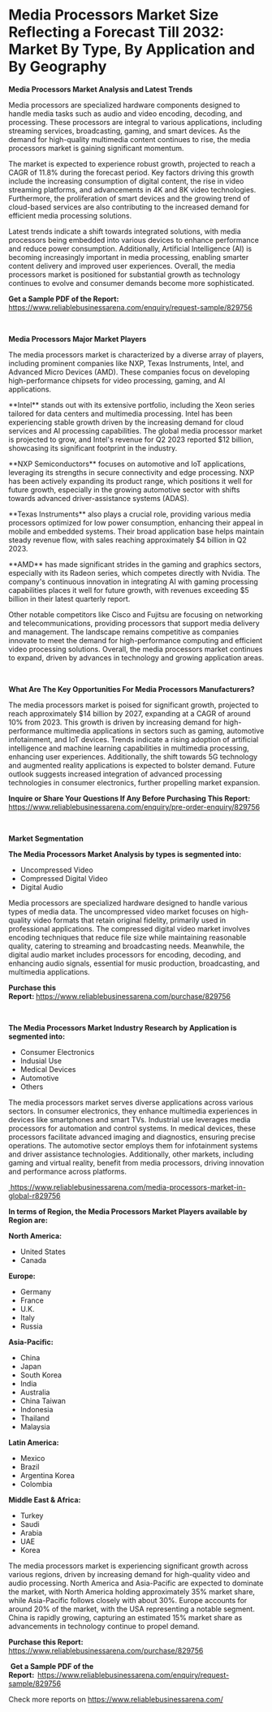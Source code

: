 <p><h1>Media Processors Market Size Reflecting a Forecast Till 2032: Market By Type, By Application and By Geography</h1></p><p><strong>Media Processors Market Analysis and Latest Trends</strong></p>
<p><p>Media processors are specialized hardware components designed to handle media tasks such as audio and video encoding, decoding, and processing. These processors are integral to various applications, including streaming services, broadcasting, gaming, and smart devices. As the demand for high-quality multimedia content continues to rise, the media processors market is gaining significant momentum.</p><p>The market is expected to experience robust growth, projected to reach a CAGR of 11.8% during the forecast period. Key factors driving this growth include the increasing consumption of digital content, the rise in video streaming platforms, and advancements in 4K and 8K video technologies. Furthermore, the proliferation of smart devices and the growing trend of cloud-based services are also contributing to the increased demand for efficient media processing solutions.</p><p>Latest trends indicate a shift towards integrated solutions, with media processors being embedded into various devices to enhance performance and reduce power consumption. Additionally, Artificial Intelligence (AI) is becoming increasingly important in media processing, enabling smarter content delivery and improved user experiences. Overall, the media processors market is positioned for substantial growth as technology continues to evolve and consumer demands become more sophisticated.</p></p>
<p><strong>Get a Sample PDF of the Report:&nbsp;</strong> <a href="https://www.reliablebusinessarena.com/enquiry/request-sample/829756?utm_campaign=2189&utm_medium=2&utm_source=Github&utm_content=ia&utm_term=09042025&utm_id=media-processors">https://www.reliablebusinessarena.com/enquiry/request-sample/829756</a></p>
<p>&nbsp;</p>
<p><strong>Media Processors Major Market Players</strong></p>
<p><p>The media processors market is characterized by a diverse array of players, including prominent companies like NXP, Texas Instruments, Intel, and Advanced Micro Devices (AMD). These companies focus on developing high-performance chipsets for video processing, gaming, and AI applications.</p><p>**Intel** stands out with its extensive portfolio, including the Xeon series tailored for data centers and multimedia processing. Intel has been experiencing stable growth driven by the increasing demand for cloud services and AI processing capabilities. The global media processor market is projected to grow, and Intel's revenue for Q2 2023 reported $12 billion, showcasing its significant footprint in the industry.</p><p>**NXP Semiconductors** focuses on automotive and IoT applications, leveraging its strengths in secure connectivity and edge processing. NXP has been actively expanding its product range, which positions it well for future growth, especially in the growing automotive sector with shifts towards advanced driver-assistance systems (ADAS).</p><p>**Texas Instruments** also plays a crucial role, providing various media processors optimized for low power consumption, enhancing their appeal in mobile and embedded systems. Their broad application base helps maintain steady revenue flow, with sales reaching approximately $4 billion in Q2 2023.</p><p>**AMD** has made significant strides in the gaming and graphics sectors, especially with its Radeon series, which competes directly with Nvidia. The company's continuous innovation in integrating AI with gaming processing capabilities places it well for future growth, with revenues exceeding $5 billion in their latest quarterly report.</p><p>Other notable competitors like Cisco and Fujitsu are focusing on networking and telecommunications, providing processors that support media delivery and management. The landscape remains competitive as companies innovate to meet the demand for high-performance computing and efficient video processing solutions. Overall, the media processors market continues to expand, driven by advances in technology and growing application areas.</p></p>
<p>&nbsp;</p>
<p><strong>What Are The Key Opportunities For Media Processors Manufacturers?</strong></p>
<p><p>The media processors market is poised for significant growth, projected to reach approximately $14 billion by 2027, expanding at a CAGR of around 10% from 2023. This growth is driven by increasing demand for high-performance multimedia applications in sectors such as gaming, automotive infotainment, and IoT devices. Trends indicate a rising adoption of artificial intelligence and machine learning capabilities in multimedia processing, enhancing user experiences. Additionally, the shift towards 5G technology and augmented reality applications is expected to bolster demand. Future outlook suggests increased integration of advanced processing technologies in consumer electronics, further propelling market expansion.</p></p>
<p><strong>Inquire or Share Your Questions If Any Before Purchasing This Report:</strong> <a href="https://www.reliablebusinessarena.com/enquiry/pre-order-enquiry/829756?utm_campaign=2189&utm_medium=2&utm_source=Github&utm_content=ia&utm_term=09042025&utm_id=media-processors">https://www.reliablebusinessarena.com/enquiry/pre-order-enquiry/829756</a></p>
<p>&nbsp;</p>
<p><strong>Market Segmentation</strong></p>
<p><strong>The Media Processors Market Analysis by types is segmented into:</strong></p>
<p><ul><li>Uncompressed Video</li><li>Compressed Digital Video</li><li>Digital Audio</li></ul></p>
<p><p>Media processors are specialized hardware designed to handle various types of media data. The uncompressed video market focuses on high-quality video formats that retain original fidelity, primarily used in professional applications. The compressed digital video market involves encoding techniques that reduce file size while maintaining reasonable quality, catering to streaming and broadcasting needs. Meanwhile, the digital audio market includes processors for encoding, decoding, and enhancing audio signals, essential for music production, broadcasting, and multimedia applications.</p></p>
<p><strong>Purchase this Report:&nbsp;</strong><a href="https://www.reliablebusinessarena.com/purchase/829756?utm_campaign=2189&utm_medium=2&utm_source=Github&utm_content=ia&utm_term=09042025&utm_id=media-processors">https://www.reliablebusinessarena.com/purchase/829756</a></p>
<p>&nbsp;</p>
<p><strong>The Media Processors Market Industry Research by Application is segmented into:</strong></p>
<p><ul><li>Consumer Electronics</li><li>Indusial Use</li><li>Medical Devices</li><li>Automotive</li><li>Others</li></ul></p>
<p><p>The media processors market serves diverse applications across various sectors. In consumer electronics, they enhance multimedia experiences in devices like smartphones and smart TVs. Industrial use leverages media processors for automation and control systems. In medical devices, these processors facilitate advanced imaging and diagnostics, ensuring precise operations. The automotive sector employs them for infotainment systems and driver assistance technologies. Additionally, other markets, including gaming and virtual reality, benefit from media processors, driving innovation and performance across platforms.</p></p>
<p><a href="https://www.reliablebusinessarena.com/media-processors-market-in-global-r829756?utm_campaign=2189&utm_medium=2&utm_source=Github&utm_content=ia&utm_term=09042025&utm_id=media-processors">&nbsp;https://www.reliablebusinessarena.com/media-processors-market-in-global-r829756</a></p>
<p><strong>In terms of Region, the Media Processors Market Players available by Region are:</strong></p>
<p>
    <p> <strong> North America: </strong>
        <ul>
            <li>United States</li>
            <li>Canada</li>
        </ul>
        </p> 
    <p> <strong> Europe: </strong>
        <ul>
            <li>Germany</li>
            <li>France</li>
            <li>U.K.</li>
            <li>Italy</li>
            <li>Russia</li>
        </ul>
        </p> 
    <p> <strong> Asia-Pacific: </strong>
        <ul>
            <li>China</li>
            <li>Japan</li>
            <li>South Korea</li>
            <li>India</li>
            <li>Australia</li>
            <li>China Taiwan</li>
            <li>Indonesia</li>
            <li>Thailand</li>
            <li>Malaysia</li>
        </ul>
        </p> 
    <p> <strong> Latin America: </strong>
        <ul>
            <li>Mexico</li>
            <li>Brazil</li>
            <li>Argentina Korea</li>
            <li>Colombia</li>
        </ul>
        </p> 
    <p> <strong> Middle East & Africa: </strong>
        <ul>
            <li>Turkey</li>
            <li>Saudi</li>
            <li>Arabia</li>
            <li>UAE</li>
            <li>Korea</li>
        </ul>
    </p>
    </p>
<p><p>The media processors market is experiencing significant growth across various regions, driven by increasing demand for high-quality video and audio processing. North America and Asia-Pacific are expected to dominate the market, with North America holding approximately 35% market share, while Asia-Pacific follows closely with about 30%. Europe accounts for around 20% of the market, with the USA representing a notable segment. China is rapidly growing, capturing an estimated 15% market share as advancements in technology continue to propel demand.</p></p>
<p><strong>Purchase this Report: </strong><a href="https://www.reliablebusinessarena.com/purchase/829756?utm_campaign=2189&utm_medium=2&utm_source=Github&utm_content=ia&utm_term=09042025&utm_id=media-processors">https://www.reliablebusinessarena.com/purchase/829756</a></p>
<p>&nbsp;<strong>Get a Sample PDF of the Report:&nbsp;&nbsp;</strong><a href="https://www.reliablebusinessarena.com/enquiry/request-sample/829756?utm_campaign=2189&utm_medium=2&utm_source=Github&utm_content=ia&utm_term=09042025&utm_id=media-processors">https://www.reliablebusinessarena.com/enquiry/request-sample/829756</a></p>
<p><strong></strong></p>
<p>Check more reports on <a href="https://www.reliablebusinessarena.com/?utm_campaign=2189&utm_medium=2&utm_source=Github&utm_content=ia&utm_term=09042025&utm_id=media-processors">https://www.reliablebusinessarena.com/</a></p>